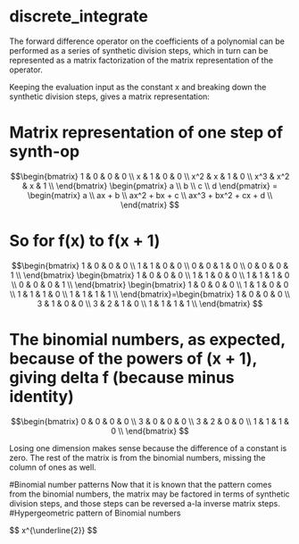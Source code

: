 
  
# discrete_integrate
The forward difference operator on the coefficients of a polynomial can be performed as a series of synthetic division steps,
which in turn can be represented as a matrix factorization of the matrix representation of the operator.

Keeping the evaluation input as the constant x and breaking down the synthetic division steps, gives a matrix representation:



# Matrix representation of one step of synth-op


$$\begin{bmatrix}
1 & 0 & 0 & 0 \\
x & 1 & 0 & 0 \\
x^2 & x & 1 & 0 \\
x^3 & x^2 & x & 1 \\
\end{bmatrix}
\begin{pmatrix}
a \\
b \\
c \\
d
\end{pmatrix} = \begin{matrix}
a \\
ax + b \\
ax^2 + bx + c \\
ax^3 + bx^2 + cx + d \\
\end{matrix}
$$

# So for  f(x) to f(x + 1)
$$\begin{bmatrix}
1 & 0 & 0 & 0 \\
1 & 1 & 0 & 0 \\
0 & 0 & 1 & 0 \\
0 & 0 & 0 & 1 \\
\end{bmatrix}
\begin{bmatrix}
1 & 0 & 0 & 0 \\
1 & 1 & 0 & 0 \\
1 & 1 & 1 & 0 \\
0 & 0 & 0 & 1 \\
\end{bmatrix}
\begin{bmatrix}
1 & 0 & 0 & 0 \\
1 & 1 & 0 & 0 \\
1 & 1 & 1 & 0 \\
1 & 1 & 1 & 1 \\
\end{bmatrix}=\begin{bmatrix}
1 & 0 & 0 & 0 \\
3 & 1 & 0 & 0 \\
3 & 2 & 1 & 0 \\
1 & 1 & 1 & 1 \\
\end{bmatrix}
$$
# The binomial numbers, as expected, because of the powers of (x + 1), giving delta f (because minus identity)
$$\begin{bmatrix}
0 & 0 & 0 & 0 \\
3 & 0 & 0 & 0 \\
3 & 2 & 0 & 0 \\
1 & 1 & 1 & 0 \\
\end{bmatrix}
$$
<p>
Losing one dimension makes sense because the difference of a constant is zero.
 The rest of the matrix is from the binomial numbers, missing the column of ones as well.
 </p>
#Binomial number patterns
 Now that it is known that the pattern comes from the binomial numbers, the matrix may be factored
 in terms of synthetic division steps, and those steps can be reversed a-la inverse matrix steps.
 #Hypergeometric pattern of Binomial numbers
 <p>
   $$ x^{\underline{2}} $$
 </p>
